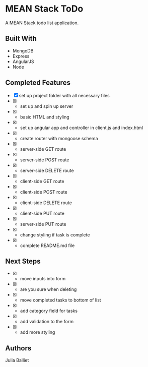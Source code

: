 # MEAN Stack ToDo
A MEAN Stack todo list application.

## Built With
- MongoDB
- Express
- AngularJS
- Node

## Completed Features
- [X] set up project folder with all necessary files
- [X] - set up and spin up server
- [X] - basic HTML and styling
- [X] - set up angular app and controller in client.js and index.html
- [X] - create router with mongoose schema
- [X] - server-side GET route
- [X] - server-side POST route
- [X] - server-side DELETE route
- [X] - client-side GET route
- [X] - client-side POST route
- [X] - client-side DELETE route
- [X] - client-side PUT route
- [X] - server-side PUT route
- [X] - change styling if task is complete
- [X] - complete README.md file

## Next Steps
- [X] - move inputs into form
- [X] - are you sure when deleting
- [X] - move completed tasks to bottom of list
- [X] - add category field for tasks
- [X] - add validation to the form
- [X] - add more styling

## Authors
Julia Balliet